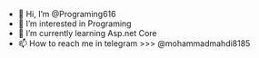 - 👋 Hi, I’m @Programing616
- 👀 I’m interested in Programing
- 🌱 I’m currently learning Asp.net Core
- 📫 How to reach me in telegram >>> @mohammadmahdi8185


<!---
Programing616/Programing616 is a ✨ special ✨ repository because its `README.md` (this file) appears on your GitHub profile.
You can click the Preview link to take a look at your changes.
--->
